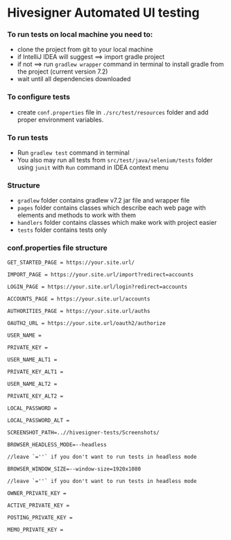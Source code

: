 # Hivesigner Automated UI testing

### To run tests on local machine you need to:

* clone the project from git to your local machine
* if IntelliJ IDEA will suggest ==> import gradle project
* if not ==> run `gradlew wrapper` command in terminal to install gradle from the project (current version 7.2)
* wait until all dependencies downloaded

### To configure tests

* create `conf.properties` file in `./src/test/resources` folder and add proper environment variables.

### To run tests

* Run `gradlew test` command in terminal
* You also may run all tests from `src/test/java/selenium/tests` folder using `junit` with `Run` command in IDEA context menu

### Structure

* `gradlew` folder contains gradlew v7.2 jar file and wrapper file
* `pages` folder contains classes which describe each web page with elements and methods to work with them
* `handlers` folder contains classes which make work with project easier
* `tests` folder contains tests only

### conf.properties file structure

```
GET_STARTED_PAGE = https://your.site.url/

IMPORT_PAGE = https://your.site.url/import?redirect=accounts

LOGIN_PAGE = https://your.site.url/login?redirect=accounts

ACCOUNTS_PAGE = https://your.site.url/accounts

AUTHORITIES_PAGE = https://your.site.url/auths

OAUTH2_URL = https://your.site.url/oauth2/authorize

USER_NAME = 

PRIVATE_KEY = 

USER_NAME_ALT1 = 

PRIVATE_KEY_ALT1 = 

USER_NAME_ALT2 = 

PRIVATE_KEY_ALT2 = 

LOCAL_PASSWORD = 

LOCAL_PASSWORD_ALT =

SCREENSHOT_PATH=..//hivesigner-tests/Screenshots/

BROWSER_HEADLESS_MODE=--headless

//leave `=''` if you don't want to run tests in headless mode

BROWSER_WINDOW_SIZE=--window-size=1920x1080

//leave `=''` if you don't want to run tests in headless mode

OWNER_PRIVATE_KEY = 

ACTIVE_PRIVATE_KEY = 

POSTING_PRIVATE_KEY = 

MEMO_PRIVATE_KEY = 
```

